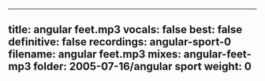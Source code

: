 
---
title: angular feet.mp3
vocals: false
best: false
definitive: false
recordings: angular-sport-0
filename: angular feet.mp3
mixes: angular-feet-mp3
folder: 2005-07-16/angular sport
weight: 0
---
